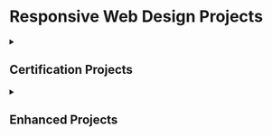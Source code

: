 <h1>Responsive Web Design Projects</h1>

<details>
  <summary> <h2>Certification Projects</h2> </summary>

  <details>
    <summary><h3>Oboy! Catering Service Survey Form</h3></summary>
    <img width="1440" alt="SurveyForm" src="https://github.com/user-attachments/assets/51e807e3-979c-471d-b86a-1112695b2fc7">
    <img width="1440" alt="SurveyForm1" src="https://github.com/user-attachments/assets/fa7ef055-016f-48ed-8cb2-d1d6f4c00238">
  </details>

</details>

<details>
<summary> <h2>Enhanced Projects</h2> </summary>
<details>
  <summary><h3>DogPhotoApp</h3></summary>
<img width="1440" alt="dogPhotoApp1" src="https://github.com/user-attachments/assets/893556c7-bd4b-41b1-a94c-00f955e3c35a">
<img width="1440" alt="dogFormPage" src="https://github.com/user-attachments/assets/d5e3ad07-90b1-49cb-8feb-b2548c37b6de">
<img width="1440" alt="dogFormSubmit" src="https://github.com/user-attachments/assets/8ec7af7b-66ec-4470-bff2-1e819eeca1a3">
<img width="1440" alt="moreDogPhotos" src="https://github.com/user-attachments/assets/09575da3-2783-4bfc-8c66-400882a0fb88">
</details>
<details>
  <summary><h3>Salad Haven Menu</h3></summary>
  <img width="1440" alt="saladhaven" src="https://github.com/user-attachments/assets/44f549a5-54d1-4290-8682-df463a7d20dd">
</details>
<details>
  <summary><h3>Colored Markers</h3></summary>
  <img width="1440" alt="cssColoredMarkers" src="https://github.com/user-attachments/assets/91a577a2-12aa-4737-b318-8fb1415fd39e">
</details>
<details>
  <summary><h3>Registration Form</h3></summary>
<img width="1440" alt="registrationForm" src="https://github.com/user-attachments/assets/81daa922-2e5c-4d26-9873-e7965b2e2354">
<img width="1440" alt="regSubmit" src="https://github.com/user-attachments/assets/9ad292c5-26f4-4049-9257-6f9b1c63a3d5"></details>
</details>
